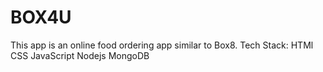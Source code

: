 # BOX4U
This app is an online food ordering app similar to Box8.
Tech Stack: HTMl CSS JavaScript Nodejs MongoDB
